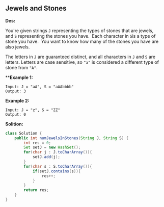 ## Jewels and Stones

**Des:**

You're given strings `J` representing the types of stones that are jewels, and `S` representing the stones you have.  Each character in `S`is a type of stone you have.  You want to know how many of the stones you have are also jewels.

The letters in `J` are guaranteed distinct, and all characters in `J` and `S` are letters. Letters are case sensitive, so `"a"` is considered a different type of stone from `"A"`.

****Example 1:**

```
Input: J = "aA", S = "aAAbbbb"
Output: 3
```

**Example 2:**

```
Input: J = "z", S = "ZZ"
Output: 0
```

**Solition:**

~~~~java
class Solution {
    public int numJewelsInStones(String J, String S) {
        int res = 0;
        Set setJ = new HashSet();
        for(char j : J.toCharArray()){
            setJ.add(j);
        }
        for(char s : S.toCharArray()){
            if(setJ.contains(s)){
                res++;
            }
        }
        return res;
    }
}
~~~~



